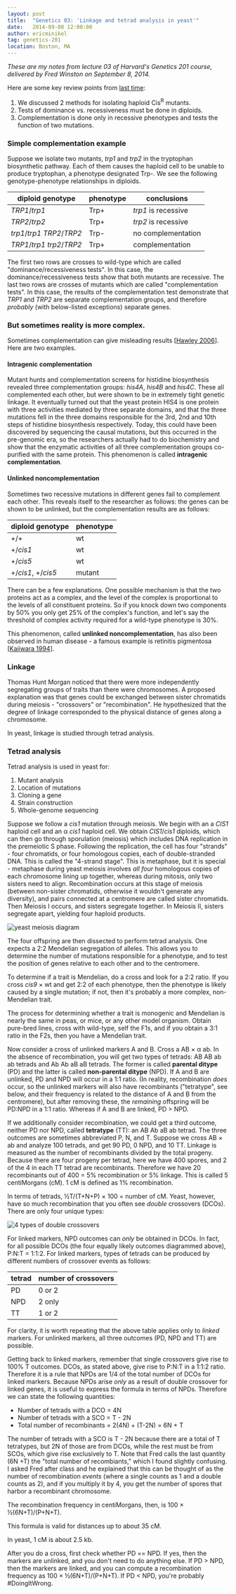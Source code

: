 ```yaml
---
layout: post
title:  "Genetics 03: 'Linkage and tetrad analysis in yeast'"
date:   2014-09-08 12:00:00
author: ericminikel
tag: genetics-201
location: Boston, MA
---
```


*These are my notes from lecture 03 of Harvard's Genetics 201 course, delivered by Fred Winston on September 8, 2014.*

Here are some key review points from [last time](/2014/09/05/genetics-02):

1. We discussed 2 methods for isolating haploid Cis<sup>R</sup> mutants.
2. Tests of dominance vs. recessiveness must be done in diploids.
3. Complementation is done only in recessive phenotypes and tests the function of two mutations.

### Simple complementation example

Suppose we isolate two mutants, *trp1* and *trp2* in the tryptophan biosynthetic pathway. Each of them causes the haploid cell to be unable to produce tryptophan, a phenotype designated Trp-. We see the following genotype-phenotype relationships in diploids.

| diploid genotype | phenotype | conclusions |
| -------- | --------- | ----------- |
| *TRP1*/*trp1* | Trp+ | *trp1* is recessive |
| *TRP2*/*trp2* | Trp+ | *trp2* is recessive |
| *trp1*/*trp1* *TRP2*/*TRP2* | Trp- | no complementation |
| *TRP1*/*trp1* *trp2*/*TRP2* | Trp+ | complementation |

The first two rows are crosses to wild-type which are called "dominance/recessiveness tests". In this case, the dominance/recessiveness tests show that both mutants are recessive. The last two rows are crosses of mutants which are called "complementation tests". In this case, the results of the complementation test demonstrate that *TRP1* and *TRP2* are separate complementation groups, and therefore *probably* (with below-listed exceptions) separate genes.

### But sometimes reality is more complex.

Sometimes complementation can give misleading results [[Hawley 2006]]. Here are two examples.

#### Intragenic complementation

Mutant hunts and complementation screens for histidine biosynthesis revealed three complementation groups: *his4A*, *his4B* and *his4C*. These all complemented each other, but were shown to be in extremely tight genetic linkage. It eventually turned out that the yeast protein HIS4 is one protein with three activities mediated by three separate domains, and that the three mutations fell in the three domains responsible for the 3rd, 2nd and 10th steps of histidine biosynthesis respectively. Today, this could have been discovered by sequencing the causal mutations, but this occurred in the pre-genomic era, so the researchers actually had to do biochemistry and show that the enzymatic activities of all three complementation groups co-purified with the same protein. This phenomenon is called **intragenic complementation**.

#### Unlinked noncomplementation

Sometimes two recessive mutations in different genes fail to complement each other. This reveals itself to the researcher as follows: the genes can be shown to be unlinked, but the complementation results are as follows:

| diploid genotype | phenotype |
| ---------------- | --------- |
| +/+ | wt |
| +/*cis1* | wt |
| +/*cis5* | wt |
| +/*cis1*, +/*cis5* | mutant |

There can be a few explanations. One possible mechanism is that the two proteins act as a complex, and the level of the complex is proportional to the levels of all constituent proteins. So if you knock down two components by 50% you only get 25% of the complex's function, and let's say the threshold of complex activity required for a wild-type phenotype is 30%.

This phenomenon, called **unlinked noncomplementation**, has also been observed in human disease - a famous example is retinitis pigmentosa [[Kajiwara 1994]].

### Linkage

Thomas Hunt Morgan noticed that there were more independently segregating groups of traits than there were chromosomes. A proposed explanation was that genes could be exchanged between sister chromatids during meiosis - "crossovers" or "recombination". He hypothesized that the degree of linkage corresponded to the physical distance of genes along a chromosome.

In yeast, linkage is studied through tetrad analysis.

### Tetrad analysis

Tetrad analysis is used in yeast for:

1. Mutant analysis
2. Location of mutations
3. Cloning a gene
4. Strain construction
5. Whole-genome sequencing

Suppose we follow a *cis1* mutation through meiosis. We begin with an a *CIS1* haploid cell and an &alpha; *cis1* haploid cell. We obtain *CIS1*/*cis1* diploids, which can then go through sporulation (meiosis) which includes DNA replication in the premeiotic S phase. Following the replication, the cell has four "strands" - four chromatids, or four homologous copies, each of double-stranded DNA. This is called the "4-strand stage". This is metaphase, but it is special - metaphase during yeast meiosis involves *all four* homologous copies of each chromosome lining up together, whereas during mitosis, only two sisters need to align. Recombination occurs at this stage of meiosis (between non-sister chromatids, otherwise it wouldn't generate any diversity), and pairs connected at a centromere are called sister chromatids. Then Meiosis I occurs, and sisters segregate together. In Meiosis II, sisters segregate apart, yielding four haploid products.

![yeast meiosis diagram](/media/2014/09/yeast-meiosis.png)

The four offspring are then dissected to perform tetrad analysis. One expects a 2:2 Mendelian segregation of alleles. This allows you to determine the number of mutations responsible for a phenotype, and to test the position of genes relative to each other and to the centromere.

To determine if a trait is Mendelian, do a cross and look for a 2:2 ratio. If you cross *cis9* &times; wt and get 2:2 of each phenotype, then the phenotype is likely caused by a single mutation; if not, then it's probably a more complex, non-Mendelian trait.

The process for determining whether a trait is monogenic and Mendelian is nearly the same in peas, or mice, or any other model organism. Obtain pure-bred lines, cross with wild-type, self the F1s, and if you obtain a 3:1 ratio in the F2s, then you have a Mendelian trait.

Now consider a cross of unlinked markers A and B. Cross a AB &times; &alpha; ab. In the absence of recombination, you will get two types of tetrads: AB AB ab ab tetrads and Ab Ab aB aB tetrads. The former is called **parental ditype** (PD) and the latter is called **non-parental ditype** (NPD). If A and B are unlinked, PD and NPD will occur in a 1:1 ratio. (In reality, recombination *does* occur, so the unlinked markers will also have recombinants ("tetratype", see below, and their frequency is related to the distance of A and B from the centromere), but after removing these, the *remaining* offspring will be PD:NPD in a 1:1 ratio. Whereas if A and B are linked, PD &gt; NPD.

If we additionally consider recombination, we could get a third outcome, neither PD nor NPD, called **tetratype** (TT): an AB Ab aB ab tetrad. The three outcomes are sometimes abbreviated P, N, and T. Suppose we cross AB &times; ab and analyze 100 tetrads, and get 90 PD, 0 NPD, and 10 TT. Linkage is measured as the number of recombinants divided by the total progeny. Because there are four progeny per tetrad, here we have 400 spores, and 2 of the 4 in each TT tetrad are recombinants. Therefore we have 20 recombinants out of 400 = 5% recombination or 5% linkage. This is called 5 centiMorgans (cM). 1 cM is defined as 1% recombination.

In terms of tetrads, &half;T/(T+N+P) &times; 100 = number of cM. Yeast, however, have so much recombination that you often see *double* crossovers (DCOs). There are only four unique types:

![4 types of double crossovers](/media/2014/09/dcos-4-types.png)

For linked markers, NPD outcomes can *only* be obtained in DCOs. In fact, for all possible DCOs (the four equally likely outcomes diagrammed above), P:N:T = 1:1:2. For linked markers, types of tetrads can be produced by different numbers of crossover events as follows:

| tetrad | number of crossovers |
| ------ | -------------------- |
| PD | 0 or 2 |
| NPD | 2 only |
| TT | 1 or 2 |

For clarity, it is worth repeating that the above table applies only to *linked* markers. For unlinked markers, all three outcomes (PD, NPD and TT) are possible.

Getting back to linked markers, remember that single crossovers give rise to 100% T outcomes. DCOs, as stated above, give rise to P:N:T in a 1:1:2 ratio. Therefore it is a rule that NPDs are 1/4 of the total number of DCOs for linked markers. Because NPDs arise *only* as a result of double crossover for linked genes, it is useful to express the formula in terms of NPDs. Therefore we can state the following quantities:

+ Number of tetrads with a DCO = 4N
+ Number of tetrads with a SCO = T - 2N
+ Total number of recombinants = 2(4N) + (T-2N) = 6N + T

The number of tetrads with a SCO is T - 2N because there are a total of T tetratypes, but 2N of those are from DCOs, while the rest must be from SCOs, which give rise exclusively to T. Note that Fred calls the last quantity (6N +T) the "total number of recombiants," which I found slightly confusing. I asked Fred after class and he explained that this can be thought of as the number of recombination *events* (where a single counts as 1 and a double counts as 2), and if you multiply it by 4, you get the number of spores that harbor a recombinant chromosome.

The recombination frequency in centiMorgans, then, is 100 &times; &half;(6N+T)/(P+N+T).

This formula is valid for distances up to about 35 cM.

In yeast, 1 cM is about 2.5 kb.

After you do a cross, first check whether PD == NPD. If yes, then the markers are unlinked, and you don't need to do anything else. If PD > NPD, then the markers are linked, and you can compute a recombination frequency as 100 &times; &half;(6N+T)/(P+N+T). If PD < NPD, you're probably #DoingItWrong.

[Hawley 2006]: http://www.ncbi.nlm.nih.gov/pubmed/16988106 "Hawley RS, Gilliland WD. Sometimes the result is not the answer: the truths and the lies that come from using the complementation test. Genetics. 2006 Sep;174(1):5-15. Review. PubMed PMID: 16988106; PubMed Central PMCID: PMC1569807."

[Kajiwara 1994]: http://www.ncbi.nlm.nih.gov/pubmed/8202715 "Kajiwara K, Berson EL, Dryja TP. Digenic retinitis pigmentosa due to mutations at the unlinked peripherin/RDS and ROM1 loci. Science. 1994 Jun 10;264(5165):1604-8. PubMed PMID: 8202715."
